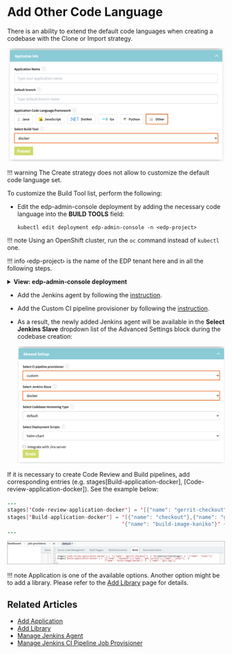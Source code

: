 # Add Other Code Language

There is an ability to extend the default code languages when creating a codebase with the Clone or Import strategy.

![other-language](../assets/operator-guide/ac_other_language.png "other-language")

!!! warning
    The Create strategy does not allow to customize the default code language set.

To customize the Build Tool list, perform the following:

*  Edit the edp-admin-console deployment by adding the necessary code language into the **BUILD TOOLS** field:

       kubectl edit deployment edp-admin-console -n <edp-project>

  !!! note
      Using an OpenShift cluster, run the `oc` command instead of `kubectl` one.


  !!! info
      &#8249;edp-project&#8250; is the name of the EDP tenant here and in all the following steps.

  <details>
  <summary><b>View: edp-admin-console deployment</b></summary>

```yaml
...
spec:
  containers:
  - env:
    ...
    - name: BUILD_TOOLS
      value: docker # List of custom build tools in Admin Console, e.g. 'docker,helm';
    ...
...
```
  </details>

* Add the Jenkins agent by following the [instruction](../operator-guide/add-jenkins-agent.md).

* Add the Custom CI pipeline provisioner by following the [instruction](../operator-guide/manage-jenkins-ci-job-provision.md).

* As a result, the newly added Jenkins agent will be available in the **Select Jenkins Slave** dropdown list of the
Advanced Settings block during the codebase creation:

  ![jenkins-agent](../assets/operator-guide/ac_jenkins_agent.png "jenkins-agent")

If it is necessary to create Code Review and Build pipelines, add corresponding entries (e.g. stages[Build-application-docker], [Code-review-application-docker]). See the example below:

```java
...
stages['Code-review-application-docker'] = '[{"name": "gerrit-checkout"}' + "${commitValidateStage}" + ',{"name": "sonar"}]'
stages['Build-application-docker'] = '[{"name": "checkout"},{"name": "get-version"},{"name": "sonar"},' +
                                     '{"name": "build-image-kaniko"}' + ',{"name": "git-tag"}]'
...
```

  ![jenkins-provisioner](../assets/operator-guide/ac-jenkins-provisioner.png "jenkins-provisioner")

!!! note
    Application is one of the available options. Another option might be to add a library. Please refer to the [Add Library](../user-guide/add-library.md) page for details.

## Related Articles

* [Add Application](../user-guide/add-application.md)
* [Add Library](../user-guide/add-library.md)
* [Manage Jenkins Agent](../operator-guide/add-jenkins-agent.md)
* [Manage Jenkins CI Pipeline Job Provisioner](manage-jenkins-ci-job-provision.md)
